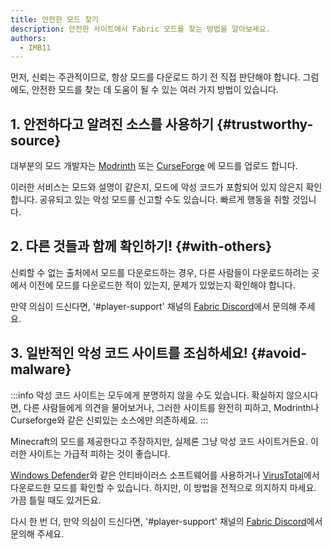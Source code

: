 ```yaml
---
title: 안전한 모드 찾기
description: 안전한 사이트에서 Fabric 모드를 찾는 방법을 알아보세요.
authors:
  - IMB11
---
```


먼저, 신뢰는 주관적이므로, 항상 모드를 다운로드 하기 전 직접 판단해야 합니다. 그럼에도, 안전한 모드를 찾는 데 도움이 될 수 있는 여러 가지 방법이 있습니다.

## 1. 안전하다고 알려진 소스를 사용하기 {#trustworthy-source}

대부분의 모드 개발자는 [Modrinth](https://modrinth.com/mods?g=categories:%27fabric%27) 또는 [CurseForge](https://www.curseforge.com/minecraft/search?class=mc-mods\&gameVersionTypeId=4) 에 모드를 업로드 합니다.

이러한 서비스는 모드와 설명이 같은지, 모드에 악성 코드가 포함되어 있지 않은지 확인합니다. 공유되고 있는 악성 모드를 신고할 수도 있습니다. 빠르게 행동을 취할 것입니다.

## 2. 다른 것들과 함께 확인하기! {#with-others}

신뢰할 수 없는 출처에서 모드를 다운로드하는 경우, 다른 사람들이 다운로드하려는 곳에서 이전에 모드를 다운로드한 적이 있는지, 문제가 있었는지 확인해야 합니다.

만약 의심이 드신다면, '#player-support' 채널의 [Fabric Discord](https://discord.gg/v6v4pMv)에서 문의해 주세요.

## 3. 일반적인 악성 코드 사이트를 조심하세요! {#avoid-malware}

:::info
악성 코드 사이트는 모두에게 분명하지 않을 수도 있습니다. 확실하지 않으시다면, 다른 사람들에게 의견을 물어보거나, 그러한 사이트를 완전히 피하고, Modrinth나 Curseforge와 같은 신뢰있는 소스에만 의존하세요.
:::

Minecraft의 모드를 제공한다고 주장하지만, 실제론 그냥 악성 코드 사이트거든요. 이러한 사이트는 가급적 피하는 것이 좋습니다.

[Windows Defender](https://www.microsoft.com/en-us/windows/comprehensive-security)와 같은 안티바이러스 소프트웨어를 사용하거나 [VirusTotal](https://www.virustotal.com/)에서 다운로드한 모드를 확인할 수 있습니다. 하지만, 이 방법을 전적으로 의지하지 마세요. 가끔 틀릴 때도 있거든요.

다시 한 번 더, 만약 의심이 드신다면, '#player-support' 채널의 [Fabric Discord](https://discord.gg/v6v4pMv)에서 문의해 주세요.
